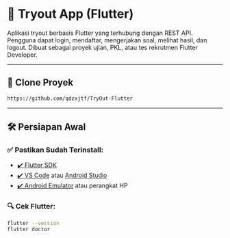 # 📱 Tryout App (Flutter)

Aplikasi tryout berbasis Flutter yang terhubung dengan REST API. Pengguna dapat login, mendaftar, mengerjakan soal, melihat hasil, dan logout. Dibuat sebagai proyek ujian, PKL, atau tes rekrutmen Flutter Developer.

---

## 🔁 Clone Proyek

```bash
https://github.com/qdzxjtf/TryOut-Flutter
```

---

## 🛠️ Persiapan Awal

### ✅ Pastikan Sudah Terinstall:

- [✔️ Flutter SDK](https://docs.flutter.dev/get-started/install)
- [✔️ VS Code](https://code.visualstudio.com/) atau [Android Studio](https://developer.android.com/studio)
- [✔️ Android Emulator](https://developer.android.com/studio/run/emulator) atau perangkat HP

### 🔍 Cek Flutter:

```bash
flutter --version
flutter doctor
```

